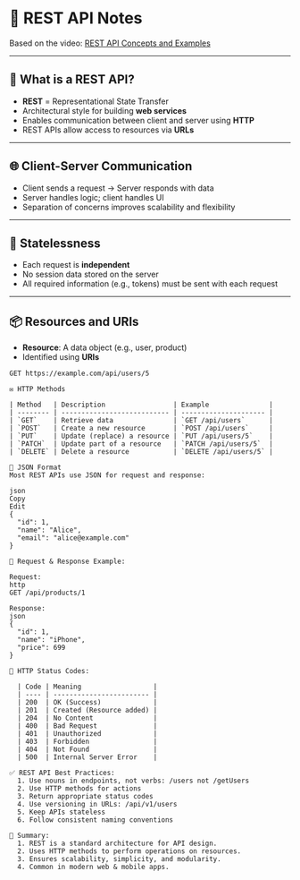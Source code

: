 # 📘 REST API Notes

Based on the video: [REST API Concepts and Examples](https://youtu.be/-MTSQjw5DrM?si=0s6A-YQcINbyUS0h)

---

## 🧠 What is a REST API?

- **REST** = Representational State Transfer
- Architectural style for building **web services**
- Enables communication between client and server using **HTTP**
- REST APIs allow access to resources via **URLs**

---

## 🌐 Client-Server Communication

- Client sends a request → Server responds with data
- Server handles logic; client handles UI
- Separation of concerns improves scalability and flexibility

---

## 🔁 Statelessness

- Each request is **independent**
- No session data stored on the server
- All required information (e.g., tokens) must be sent with each request

---

## 📦 Resources and URIs

- **Resource**: A data object (e.g., user, product)
- Identified using **URIs**

```http
GET https://example.com/api/users/5

✉️ HTTP Methods

| Method   | Description                 | Example               |
| -------- | --------------------------- | --------------------- |
| `GET`    | Retrieve data               | `GET /api/users`      |
| `POST`   | Create a new resource       | `POST /api/users`     |
| `PUT`    | Update (replace) a resource | `PUT /api/users/5`    |
| `PATCH`  | Update part of a resource   | `PATCH /api/users/5`  |
| `DELETE` | Delete a resource           | `DELETE /api/users/5` |

📄 JSON Format
Most REST APIs use JSON for request and response:

json
Copy
Edit
{
  "id": 1,
  "name": "Alice",
  "email": "alice@example.com"
}

📡 Request & Response Example:

Request:
http
GET /api/products/1

Response:
json
{
  "id": 1,
  "name": "iPhone",
  "price": 699
}

🚦 HTTP Status Codes:

  | Code | Meaning                  |
  | ---- | ------------------------ |
  | 200  | OK (Success)             |
  | 201  | Created (Resource added) |
  | 204  | No Content               |
  | 400  | Bad Request              |
  | 401  | Unauthorized             |
  | 403  | Forbidden                |
  | 404  | Not Found                |
  | 500  | Internal Server Error    |

✅ REST API Best Practices:
  1. Use nouns in endpoints, not verbs: /users not /getUsers
  2. Use HTTP methods for actions
  3. Return appropriate status codes
  4. Use versioning in URLs: /api/v1/users
  5. Keep APIs stateless
  6. Follow consistent naming conventions

📌 Summary:
  1. REST is a standard architecture for API design.
  2. Uses HTTP methods to perform operations on resources.
  3. Ensures scalability, simplicity, and modularity.
  4. Common in modern web & mobile apps.
